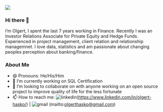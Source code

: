 

![](https://user-images.githubusercontent.com/92058117/162070147-b8c43d5a-2d11-40d7-b5b0-94d3e336650b.png)
### Hi there 👋

I’m Olgert, I spent the last 7 years working in Finance.  Recently I was an Investor Relations Associate for Private Equity and Hedge Funds.  Experienced in project management, client relation and relationship managemnet.  I love data, statistics and am passionate about changing peoples perception about banking/finance. 

### About Me ###

- 😄 Pronouns: He/His/Him
- 🔭 I’m currently working on SQL Certification
- 👯 I’m looking to collaborate on with anyone working on an open source project to improve quality of life for the less fortunate
- 📫 How to reach me: ![linkedin](https://user-images.githubusercontent.com/92058117/162088945-d0575191-aa47-4182-b16f-f9110406cd5e.png)(https://www.linkedin.com/in/olgert-hasko/) | ![gmail](https://user-images.githubusercontent.com/92058117/162089203-94204d2b-d87c-4023-bb3e-d120f1d92796.png) (mailto:olgerthasko@gmail.com)





<!--
**OlgertHasko/OlgertHasko** is a ✨ _special_ ✨ repository because its `README.md` (this file) appears on your GitHub profile.

Here are some ideas to get you started:

- 🔭 I’m currently working on ...
- 🌱 I’m currently learning ...
- 👯 I’m looking to collaborate on ...
- 🤔 I’m looking for help with ...
- 💬 Ask me about ...
- 📫 How to reach me: ...
- 😄 Pronouns: ...
- ⚡ Fun fact: ...
-->
